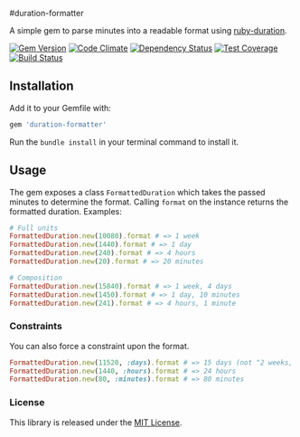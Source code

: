 #duration-formatter

A simple gem to parse minutes into a readable format using [ruby-duration](https://github.com/peleteiro/ruby-duration).

[![Gem Version](https://badge.fury.io/rb/duration-formatter.svg)](http://badge.fury.io/rb/duration-formatter) [![Code Climate](https://codeclimate.com/github/richardvenneman/duration-formatter/badges/gpa.svg)](https://codeclimate.com/github/richardvenneman/duration-formatter) [![Dependency Status](https://gemnasium.com/richardvenneman/duration-formatter.svg)](https://gemnasium.com/richardvenneman/duration-formatter) [![Test Coverage](https://codeclimate.com/github/richardvenneman/duration-formatter/badges/coverage.svg)](https://codeclimate.com/github/richardvenneman/duration-formatter/coverage) [![Build Status](http://img.shields.io/travis/richardvenneman/duration-formatter.svg)](https://travis-ci.org/richardvenneman/duration-formatter)

## Installation

Add it to your Gemfile with:

```ruby
gem 'duration-formatter'
```

Run the `bundle install` in your terminal command to install it.

## Usage

The gem exposes a class `FormattedDuration` which takes the passed minutes to determine the format. Calling `format` on the instance  returns the formatted duration. Examples:

```ruby
# Full units
FormattedDuration.new(10080).format # => 1 week
FormattedDuration.new(1440).format # => 1 day
FormattedDuration.new(240).format # => 4 hours
FormattedDuration.new(20).format # => 20 minutes

# Composition
FormattedDuration.new(15840).format # => 1 week, 4 days
FormattedDuration.new(1450).format # => 1 day, 10 minutes
FormattedDuration.new(241).format # => 4 hours, 1 minute
```

### Constraints

You can also force a constraint upon the format.

```ruby
FormattedDuration.new(11520, :days).format # => 15 days (not "2 weeks, 1 day")
FormattedDuration.new(1440, :hours).format # => 24 hours
FormattedDuration.new(80, :minutes).format # => 80 minutes
```

### License

This library is released under the [MIT License](http://www.opensource.org/licenses/MIT).
